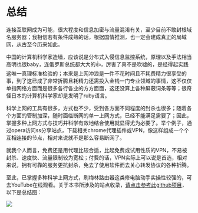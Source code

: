 # 总结

连接互联网成为可能，很大程度和信息加密与流量混淆有关，至少目前不敢封根域名服务器；我相信若有条件成熟的话，根据国情推测，也一定会建成真正的局域网，从古至今历来如此。

中国的计算机科学家造墙，应该说是分布式入侵信息监控系统，原理以及手法相当高明也很baby，连俄罗斯总统都大大的👍，厉害了真不是吹嘘的，是经得起实践这唯一真理标准检验的；本来是上网冲浪是一件不花时间且不耗费精力很享受的事，到了这已成了非常折腾且耗精力还需投入金钱一门专业领域的事情，这不仅仅单指网络方面而是很多各行各业的方方面面，这还没算上各种屏蔽词条等等；很奇怪日本的计算机科学家却是发明了ruby语言。

科学上网的工具有很多，方式也不少，受到各方面不同程度的封杀也很多；随着各个方面的管制加深，随时面临断网的单一上网方式，已经不能满足需要了；因此，掌握多种上网方式与技巧并科学有效地结合使用就显得尤为必要了。举个例子，通过opera访问ss分享站点，下载相关chrome代理插件或VPN，像这样组成一个个互相连接的节点，相对来说就不是那么容易断网了。

就我个人而言，免费还是用代理比较合适，比起免费或试用性质的VPN，不易被封杀、速度快、流量限制较为宽松；付费的话，VPN实际上可以说是首选，相对来说，拥有可靠的服务更抗封杀，免去了使用软件而去关心转发协议的各种折腾。
 
至此，已掌握多种科学上网方式，刷梅林路由器这类修电脑动手实操性较强的，可去YouTube在线观看。关于本书所涉及的站点收录，[请点击参考此github项目](https://github.com/loremwalker/WebSiteUseful)，以下是总结图：

![](https://raw.githubusercontent.com/loremwalker/fq-book/master/images/2018-05-05_154505.png)




